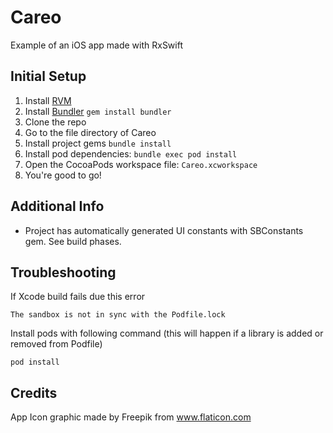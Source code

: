 # Careo
Example of an iOS app made with RxSwift

## Initial Setup ##

1. Install [RVM](https://rvm.io/)
2. Install [Bundler](http://bundler.io/) `gem install bundler`
3. Clone the repo
4. Go to the file directory of Careo
5. Install project gems `bundle install`
6. Install pod dependencies: `bundle exec pod install`
7. Open the CocoaPods workspace file: `Careo.xcworkspace`
8. You're good to go! 

## Additional Info ##
- Project has automatically generated UI constants with SBConstants gem. See build phases.


## Troubleshooting ##
If Xcode build fails due this error
```
The sandbox is not in sync with the Podfile.lock
```

Install pods with following command (this will happen if a library is added or removed from Podfile)
```
pod install
```

## Credits ##
App Icon graphic made by Freepik from www.flaticon.com
